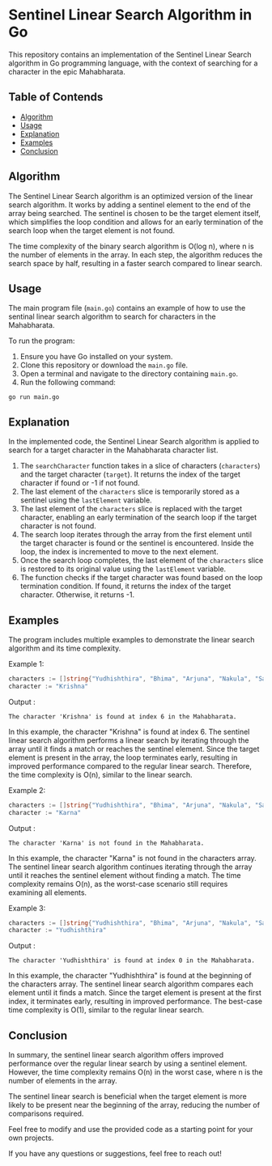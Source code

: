 # Sentinel Linear Search Algorithm in Go

This repository contains an implementation of the Sentinel Linear Search algorithm in Go programming language, with the context of searching for a character in the epic Mahabharata.

## Table of Contends

- [Algorithm](#algorithm)
- [Usage](#usage)
- [Explanation](#explanation)
- [Examples](#examples)
- [Conclusion](#conclusion)

## Algorithm

The Sentinel Linear Search algorithm is an optimized version of the linear search algorithm. It works by adding a sentinel element to the end of the array being searched. The sentinel is chosen to be the target element itself, which simplifies the loop condition and allows for an early termination of the search loop when the target element is not found.

The time complexity of the binary search algorithm is O(log n), where n is the number of elements in the array. In each step, the algorithm reduces the search space by half, resulting in a faster search compared to linear search.

## Usage

The main program file (`main.go`) contains an example of how to use the sentinal linear search algorithm to search for characters in the Mahabharata.

To run the program:

1. Ensure you have Go installed on your system.
2. Clone this repository or download the `main.go` file.
3. Open a terminal and navigate to the directory containing `main.go`.
4. Run the following command:

```shell
go run main.go
```

## Explanation
In the implemented code, the Sentinel Linear Search algorithm is applied to search for a target character in the Mahabharata character list.
1. The `searchCharacter` function takes in a slice of characters (`characters`) and the target character (`target`). It returns the index of the target character if found or -1 if not found.
2. The last element of the `characters` slice is temporarily stored as a sentinel using the `lastElement` variable.
3. The last element of the `characters` slice is replaced with the target character, enabling an early termination of the search loop if the target character is not found.
4. The search loop iterates through the array from the first element until the target character is found or the sentinel is encountered. Inside the loop, the index is incremented to move to the next element.
5. Once the search loop completes, the last element of the `characters` slice is restored to its original value using the `lastElement` variable.
6. The function checks if the target character was found based on the loop termination condition. If found, it returns the index of the target character. Otherwise, it returns -1.

## Examples
The program includes multiple examples to demonstrate the linear search algorithm and its time complexity.

Example 1:
```go
characters := []string{"Yudhishthira", "Bhima", "Arjuna", "Nakula", "Sahadeva", "Draupadi", "Krishna", "Duryodhana"}
character := "Krishna"
```
Output : 
```shell
The character 'Krishna' is found at index 6 in the Mahabharata.
```
In this example, the character "Krishna" is found at index 6. The sentinel linear search algorithm performs a linear search by iterating through the array until it finds a match or reaches the sentinel element. Since the target element is present in the array, the loop terminates early, resulting in improved performance compared to the regular linear search. Therefore, the time complexity is O(n), similar to the linear search.

Example 2:
```go
characters := []string{"Yudhishthira", "Bhima", "Arjuna", "Nakula", "Sahadeva", "Draupadi", "Krishna", "Duryodhana"}
character := "Karna"
```
Output : 
```shell
The character 'Karna' is not found in the Mahabharata.
```
In this example, the character "Karna" is not found in the characters array. The sentinel linear search algorithm continues iterating through the array until it reaches the sentinel element without finding a match. The time complexity remains O(n), as the worst-case scenario still requires examining all elements.

Example 3:
```go
characters := []string{"Yudhishthira", "Bhima", "Arjuna", "Nakula", "Sahadeva", "Draupadi", "Krishna", "Duryodhana"}
character := "Yudhishthira"
```
Output : 
```shell
The character 'Yudhishthira' is found at index 0 in the Mahabharata.
```
In this example, the character "Yudhishthira" is found at the beginning of the characters array. The sentinel linear search algorithm compares each element until it finds a match. Since the target element is present at the first index, it terminates early, resulting in improved performance. The best-case time complexity is O(1), similar to the regular linear search.

## Conclusion
In summary, the sentinel linear search algorithm offers improved performance over the regular linear search by using a sentinel element. However, the time complexity remains O(n) in the worst case, where n is the number of elements in the array. 

The sentinel linear search is beneficial when the target element is more likely to be present near the beginning of the array, reducing the number of comparisons required.

Feel free to modify and use the provided code as a starting point for your own projects.

If you have any questions or suggestions, feel free to reach out!